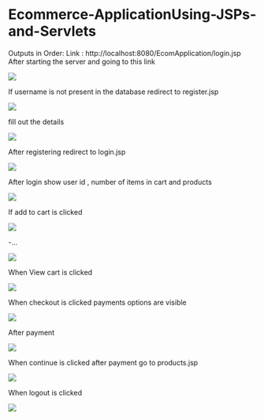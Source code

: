 # Ecommerce-ApplicationUsing-JSPs-and-Servlets

Outputs in Order:
Link : http://localhost:8080/EcomApplication/login.jsp
After starting the server and going to this link	

![](outputs/login1.png)

If username is not present in the database redirect to register.jsp
 
![](outputs/register1.png)

fill out the details

![](outputs/register2.png)

After registering redirect to login.jsp

![](outputs/login%20after%20register.png)

After login show user id , number of items in cart and products

![](outputs/products%20catelog%201.png)

If add to cart is clicked 

![](outputs/add%20to%20cart%202.png)

-...

![](outputs/add%20to%20cart%203.png)

When View cart is clicked

![](outputs/chechout.png)

When checkout is clicked payments options are visible

![](outputs/payment%20options%202.png)
  
After payment

![](outputs/after%20pay%2Cment.png)

When continue is clicked after payment go to products.jsp

![](outputs/after%20payment%202.png)
 
When logout is clicked 
 
![](outputs/logout.png)
